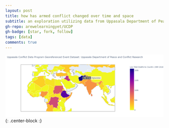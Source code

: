 ```yaml
---
layout: post
title: how has armed conflict changed over time and space
subtitle: an exploration utilizing data from Uppasala Department of Peace and Conflict Research
gh-repo: arewelearningyet/UCDP
gh-badge: [star, fork, follow]
tags: [data]
comments: true
---
```



![img](https://github.com/arewelearningyet/arewelearningyet.github.io/blob/master/img/lowbycountry%20zoom%20on%20outliers.png){: .center-block :}
